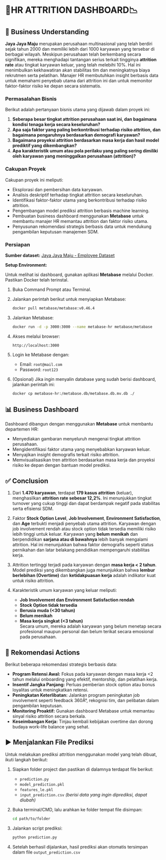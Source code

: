 
# 🚪HR ATTRITION DASHBOARD📉


## 🏢 Business Understanding

**Jaya Jaya Maju** merupakan perusahaan multinasional yang telah berdiri sejak tahun 2000 dan memiliki lebih dari 1000 karyawan yang tersebar di berbagai wilayah. Meskipun perusahaan telah berkembang secara signifikan, mereka menghadapi tantangan serius terkait tingginya **attrition rate** atau tingkat karyawan keluar, yang telah melebihi 10%. Hal ini menimbulkan kekhawatiran akan stabilitas tim dan meningkatnya biaya rekrutmen serta pelatihan. Manajer HR membutuhkan insight berbasis data untuk memahami penyebab utama dari attrition ini dan untuk memonitor faktor-faktor risiko ke depan secara sistematis.

### Permasalahan Bisnis

Berikut adalah pertanyaan bisnis utama yang dijawab dalam proyek ini:

1. **Seberapa besar tingkat attrition perusahaan saat ini, dan bagaimana kondisi tenaga kerja secara keseluruhan?**
2. **Apa saja faktor yang paling berkontribusi terhadap risiko attrition, dan bagaimana pengaruhnya berdasarkan demografi karyawan?**
3. **Bagaimana proyeksi attrition berdasarkan masa kerja dan hasil model prediktif yang dikembangkan?**
4. **Apa karakteristik umum atau pola perilaku yang paling sering dimiliki oleh karyawan yang meninggalkan perusahaan (attrition)?**

### Cakupan Proyek

Cakupan proyek ini meliputi:

- Eksplorasi dan pembersihan data karyawan.
- Analisis deskriptif terhadap tingkat attrition secara keseluruhan.
- Identifikasi faktor-faktor utama yang berkontribusi terhadap risiko attrition.
- Pengembangan model prediksi attrition berbasis machine learning.
- Pembuatan business dashboard menggunakan **Metabase** untuk membantu manajer HR memantau attrition dan faktor risiko utama.
- Penyusunan rekomendasi strategis berbasis data untuk mendukung pengambilan keputusan manajemen SDM.

### Persiapan

**Sumber dataset:** [Jaya Jaya Maju - Employee Dataset](https://github.com/dicodingacademy/dicoding_dataset/tree/main/employee)

**Setup Environment:**

Untuk melihat isi dashboard, gunakan aplikasi **Metabase** melalui Docker. Pastikan Docker telah terinstal.

1. Buka Command Prompt atau Terminal.
2. Jalankan perintah berikut untuk menyiapkan Metabase:
   ```bash
   docker pull metabase/metabase:v0.46.4
   ```

3. Jalankan Metabase:
   ```bash
   docker run -d -p 3000:3000 --name metabase-hr metabase/metabase
   ```

4. Akses melalui browser:
   ```
   http://localhost:3000
   ```

5. Login ke Metabase dengan:
   - Email: `root@mail.com`
   - Password: `root123`

6. (Opsional) Jika ingin menyalin database yang sudah berisi dashboard, jalankan perintah ini:
   ```bash
   docker cp metabase-hr:/metabase.db/metabase.db.mv.db ./
   ```


## 📊 Business Dashboard

Dashboard dibangun dengan menggunakan **Metabase** untuk membantu departemen HR:

- Menyediakan gambaran menyeluruh mengenai tingkat attrition perusahaan.
- Mengidentifikasi faktor utama yang menyebabkan karyawan keluar.
- Menyajikan insight demografis terkait risiko attrition.
- Memvisualisasikan tren attrition berdasarkan masa kerja dan proyeksi risiko ke depan dengan bantuan model prediksi.

## ✅ Conclusion

1. Dari **1.470 karyawan**, terdapat **179 kasus attrition** (keluar), menghasilkan **attrition rate sebesar 12,2%**. Ini menunjukkan tingkat turnover yang cukup tinggi dan dapat berdampak negatif pada stabilitas serta efisiensi SDM.
   
2. Faktor **Stock Option Level**, **Job Involvement**, **Environment Satisfaction**, dan **Age** terbukti menjadi penyebab utama attrition. Karyawan dengan job involvement rendah atau stock option tidak tersedia memiliki risiko lebih tinggi untuk keluar. Karyawan yang **belum menikah** dan berpendidikan **sarjana atau di bawahnya** lebih banyak mengalami attrition. Hal ini menunjukkan bahwa faktor demografis seperti status pernikahan dan latar belakang pendidikan mempengaruhi stabilitas kerja.

3. Attrition tertinggi terjadi pada karyawan dengan **masa kerja < 2 tahun**. Model prediksi yang dikembangkan juga menunjukkan bahwa **lembur berlebihan (Overtime)** dan **ketidakpuasan kerja** adalah indikator kuat untuk risiko attrition.

4. Karakteristik umum karyawan yang keluar meliputi:
   - **Job Involvement dan Environment Satisfaction rendah**
   - **Stock Option tidak tersedia**
   - **Berusia muda (<30 tahun)**
   - **Belum menikah**
   - **Masa kerja singkat (<3 tahun)**  
   Secara umum, mereka adalah karyawan yang belum menetap secara profesional maupun personal dan belum terikat secara emosional pada perusahaan.



## 🎯 Rekomendasi Actions

Berikut beberapa rekomendasi strategis berbasis data:

- **Program Retensi Awal:** Fokus pada karyawan dengan masa kerja <2 tahun melalui onboarding yang efektif, mentorship, dan pelatihan kerja.
- **Insentif Jangka Panjang:** Perluas pemberian stock option atau bonus loyalitas untuk meningkatkan retensi.
- **Peningkatan Keterlibatan:** Jalankan program peningkatan job involvement seperti feedback 360Â°, rekognisi tim, dan pelibatan dalam pengambilan keputusan.
- **Monitoring Proaktif:** Gunakan dashboard Metabase untuk memantau sinyal risiko attrition secara berkala.
- **Keseimbangan Kerja:** Tinjau kembali kebijakan overtime dan dorong budaya work-life balance yang sehat.



## ▶️ Menjalankan File Prediksi 

Untuk melakukan prediksi attrition menggunakan model yang telah dibuat, ikuti langkah berikut:

1. Siapkan folder project dan pastikan di dalamnya terdapat file berikut:
   - `prediction.py`
   - `model_prediction.pkl`
   - `features_le.pkl`
   - `input_prediction.csv` *(berisi data yang ingin diprediksi, dapat diubah)*

2. Buka terminal/CMD, lalu arahkan ke folder tempat file disimpan:
   ```bash
   cd path/to/folder

3. Jalankan script prediksi:
   ```bash
   python prediction.py
   
4. Setelah berhasil dijalankan, hasil prediksi akan otomatis tersimpan dalam file `output_prediction.csv`
